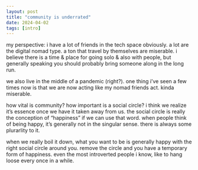 ```yaml
---
layout: post
title: "community is underrated"
date: 2024-04-02
tags: [intro]
---
```


my perspective:
i have a lot of friends in the tech space obviously. a lot are the digital nomad type. a ton that travel by themselves are miserable. i believe there is a time & place for going solo & also with people, but generally speaking you should probably bring someone along in the long run.

we also live in the middle of a pandemic (right?). one thing i’ve seen a few times now is that we are now acting like my nomad friends act. kinda miserable.

how vital is community? how important is a social circle? i think we realize it’s essence once we have it taken away from us. the social circle is really the conception of “happiness” if we can use that word. when people think of being happy, it’s generally not in the singular sense. there is always some plurarlity to it.

when we really boil it down, what you want to be is generally happy with the right social circle around you. remove the circle and you have a temporary form of happiness. even the most introverted people i know, like to hang loose every once in a while.
